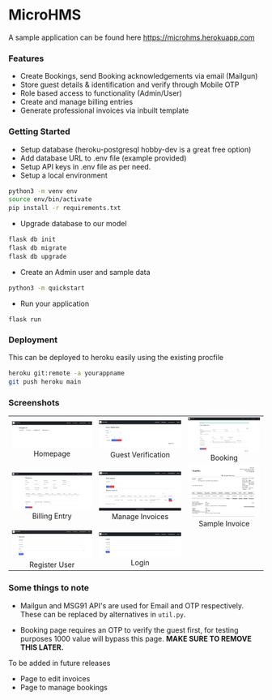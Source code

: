 # MicroHMS

A sample application can be found here https://microhms.herokuapp.com

### Features
- Create Bookings, send Booking acknowledgements via email (Mailgun)
- Store guest details & identification and verify through Mobile OTP
- Role based access to functionality (Admin/User)
- Create and manage billing entries
- Generate professional invoices via inbuilt template

### Getting Started
- Setup database (heroku-postgresql hobby-dev is a great free option)
- Add database URL to .env file (example provided)
- Setup API keys in .env file as per need.
- Setup a local environment
```bash
python3 -m venv env
source env/bin/activate
pip install -r requirements.txt
```
- Upgrade database to our model
```bash
flask db init
flask db migrate
flask db upgrade
```

- Create an Admin user and sample data
```bash
python3 -m quickstart
```
- Run your application
```
flask run
```

### Deployment
This can be deployed to heroku easily using the existing procfile
```bash
heroku git:remote -a yourappname
git push heroku main
```

### Screenshots
| | | |
|:-------------------------:|:-------------------------:|:-------------------------:|
|![Homepage](/screenshots/homepage.png) Homepage |![Guest Verification](/screenshots/guest_verification.png) Guest Verification | ![Booking](/screenshots/guest_registration.png) Booking|
|![Billing Entry](/screenshots/billing_entry.png) Billing Entry |![Manage Invoices](/screenshots/print_invoice.png) Manage Invoices | ![Sample Invoice](/screenshots/sample_invoice.png) Sample Invoice|
|![Register User](/screenshots/user_register.png) Register User |![Login](/screenshots/user_login.png) Login | |

### Some things to note
- Mailgun and MSG91 API's are used for Email and OTP respectively. These can be replaced by alternatives in `util.py`.

- Booking page requires an OTP to verify the guest first, for testing purposes 1000 value will bypass this page. **MAKE SURE TO REMOVE THIS LATER.**


To be added in future releases
- Page to edit invoices
- Page to manage bookings

